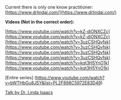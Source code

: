 Current there is only one know practitioner:  
[https://www.drlindai.com/](https://www.drlindai.com/)

<strong>Videos (Not in the correct order):</strong> 

[https://www.youtube.com/watch?v=kZ-diONXCZc](https://www.youtube.com/watch?v=kZ-diONXCZc)  
[https://www.youtube.com/watch?v=3uzCSHQvfsk](https://www.youtube.com/watch?v=3uzCSHQvfsk)  
[https://www.youtube.com/watch?v=3uzCSHQvfsk](https://www.youtube.com/watch?v=3uzCSHQvfsk)  
[https://www.youtube.com/watch?v=kqt3H5YnO1k](https://www.youtube.com/watch?v=kqt3H5YnO1k)  

[Entire series] (https://www.youtube.com/watch?v=bWTHbGu8JSY&list=PL2F898C5972E83D49)  

[Talk by Dr. Linda Isaacs](https://vimeo.com/400820159/e460b34d0a)
